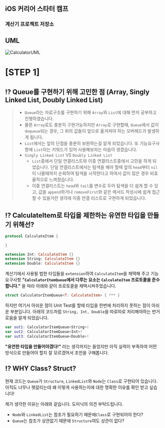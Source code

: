 ## iOS 커리어 스타터 캠프

### 계산기 프로젝트 저장소

## UML
![CalculatorUML](https://user-images.githubusercontent.com/74251593/158520059-d1b1d709-2042-49ea-bc3f-0e6940780f74.png)

# [STEP 1]

## ⁉️ Queue를 구현하기 위해 고민한 점 (Array, Singly Linked List, Doubly Linked List)
> - `Queue`라는 자료구조를 구현하기 위해 `Array`와 `List`에 대해 먼저 공부하고 진행하였습니다. 
> - 물론 `Array`로도 충분히 구현가능하지만 `Array`로 구현할때, `Queue`에서 값이 `dequeue`되는 경우, 그 뒤의 값들이 앞으로 옮겨져야 하는 오버헤드가 발생하게 됩니다. 
> - `List`에서는 앞의 단점을 충분히 보완하는걸 알게 되었습니다.  또 기능요구사항에 `List`라는 키워드가 있어 사용해보자는 마음이 생겼습니다.
> - `Singly Linked List` VS `Doubly Linked List`
>   * `List`중에서 단일 연결리스트와 이중 연결리스트중에서 고민을 하게 되었습니다.
단일 연결리스트에서는 탐색을 해야 할때 앞의 `head`부터 `nil`이 나올때까지 순회하여 탐색을 시작한다고 하여서 값이 많은 경우 비효율적으로 느껴졌습니다. 
>    * 이중 연결리스트는 `head`와 `tail`를 변수로 두어 탐색을 더 쉽게 할 수 있고, 값을 `append`하거나 `removeFirst`와 같은 메서드 작성시에 쉽게 접근 할 수 있을거란 생각에 이중 연결 리스트로 구현하게 되었습니다.

## ⁉️ CalculateItem로 타입을 제한하는 유연한 타입을 만들기 위해선?
```swift
protocol CalculateItem {
    
}

extension Int: CalculateItem {}
extension String: CalculateItem {}
extension Double: CalculateItem {}
```
계산기에서 사용될 법한 타입들을 `extension`하여 `CalculateItem`을 채택해 주고 기능요구사항 **"`CalculatorItemQueue`에서 다루는 요소는 `CalculateItem` 프로토콜을 준수합니다."** 을 따라 아래와 같이 프로토콜을 채택시켜주었습니다. 
```swift
struct CalculatorItemQueue<T: CalculateItem> { *** }
```
하지만 여기서 아쉬운 점이 Unit Test를 할때 타입을 한번에 처리하지 못하는 점이 아쉬운 부분입니다. 아래의 코드처럼 `String, Int, Double`을 따로따로 처리해야하는 번거로움을 알게 되었습니다.
```swift
var sut1: CalculatorItemQueue<String>!
var sut2: CalculatorItemQueue<Int>!
var sut3: CalculatorItemQueue<Double>!
```
**"유연한 타입을 만들어야겠다!"** 라는 생각까지는 들었지만 아직 실력이 부족하여 어떤 방식으로 만들어야 할지 잘 모르겠어서 조언을 구해봅니다.

## ⁉️ WHY Class? Struct?
현재 코드는 `Queue`가 `Structure`, `LinkedList`와 `Node`는 `Class`로 구현되어 있습니다. 아직도 너무나 헷갈리는데 왜 이렇게 사용하는지에 대한 명확한 이유를 확인 받고 싶습니다!

제가 생각한 이유는 아래와 같습니다. 도미닉의 의견 부탁드립니다.
- `Node`와 `LinkedList`는 참조가 필요하기 때문에`Class`로 구현되어야 한다?
- `Queue`는 참조가 상관없기 때문에 `Structure`여도 상관이 없다?
